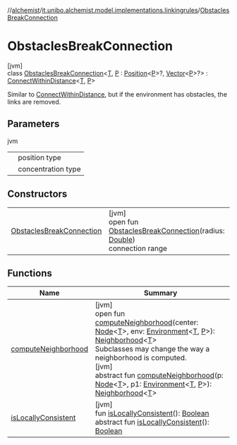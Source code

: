 //[alchemist](../../../index.md)/[it.unibo.alchemist.model.implementations.linkingrules](../index.md)/[ObstaclesBreakConnection](index.md)

# ObstaclesBreakConnection

[jvm]\
class [ObstaclesBreakConnection](index.md)<[T](index.md), [P](index.md) : [Position](../../it.unibo.alchemist.model.interfaces/-position/index.md)<[P](../../it.unibo.alchemist.model.interfaces/-route/index.md)>?, [Vector](../../it.unibo.alchemist.model.interfaces.geometry/-vector/index.md)<[P](../../it.unibo.alchemist.model.interfaces/-route/index.md)>?> : [ConnectWithinDistance](../-connect-within-distance/index.md)<[T](../../it.unibo.alchemist.model.implementations.movestrategies.target/-follow-target/index.md), [P](../../it.unibo.alchemist.model.interfaces/-route/index.md)> 

Similar to [ConnectWithinDistance](../-connect-within-distance/index.md), but if the environment has obstacles, the links are removed.

## Parameters

jvm

| | |
|---|---|
| <P> | position type |
| <T> | concentration type |

## Constructors

| | |
|---|---|
| [ObstaclesBreakConnection](-obstacles-break-connection.md) | [jvm]<br>open fun [ObstaclesBreakConnection](-obstacles-break-connection.md)(radius: [Double](https://docs.oracle.com/javase/8/docs/api/java/lang/Double.html))<br>connection range |

## Functions

| Name | Summary |
|---|---|
| [computeNeighborhood](compute-neighborhood.md) | [jvm]<br>open fun [computeNeighborhood](compute-neighborhood.md)(center: [Node](../../it.unibo.alchemist.model.interfaces/-node/index.md)<[T](../../it.unibo.alchemist.model.implementations.movestrategies.target/-follow-target/index.md)>, env: [Environment](../../it.unibo.alchemist.model.interfaces/-environment/index.md)<[T](../../it.unibo.alchemist.model.implementations.movestrategies.target/-follow-target/index.md), [P](../../it.unibo.alchemist.model.interfaces/-route/index.md)>): [Neighborhood](../../it.unibo.alchemist.model.interfaces/-neighborhood/index.md)<[T](../../it.unibo.alchemist.model.implementations.movestrategies.target/-follow-target/index.md)><br>Subclasses may change the way a neighborhood is computed.<br>[jvm]<br>abstract fun [computeNeighborhood](../../it.unibo.alchemist.model.interfaces/-linking-rule/compute-neighborhood.md)(p: [Node](../../it.unibo.alchemist.model.interfaces/-node/index.md)<[T](../../it.unibo.alchemist.model.implementations.movestrategies.target/-follow-target/index.md)>, p1: [Environment](../../it.unibo.alchemist.model.interfaces/-environment/index.md)<[T](../../it.unibo.alchemist.model.implementations.movestrategies.target/-follow-target/index.md), [P](../../it.unibo.alchemist.model.interfaces/-route/index.md)>): [Neighborhood](../../it.unibo.alchemist.model.interfaces/-neighborhood/index.md)<[T](../../it.unibo.alchemist.model.implementations.movestrategies.target/-follow-target/index.md)> |
| [isLocallyConsistent](../-abstract-locally-consistent-linking-rule/is-locally-consistent.md) | [jvm]<br>fun [isLocallyConsistent](../-abstract-locally-consistent-linking-rule/is-locally-consistent.md)(): [Boolean](https://kotlinlang.org/api/latest/jvm/stdlib/kotlin/-boolean/index.html)<br>abstract fun [isLocallyConsistent](../../it.unibo.alchemist.model.interfaces/-linking-rule/is-locally-consistent.md)(): [Boolean](https://kotlinlang.org/api/latest/jvm/stdlib/kotlin/-boolean/index.html) |
